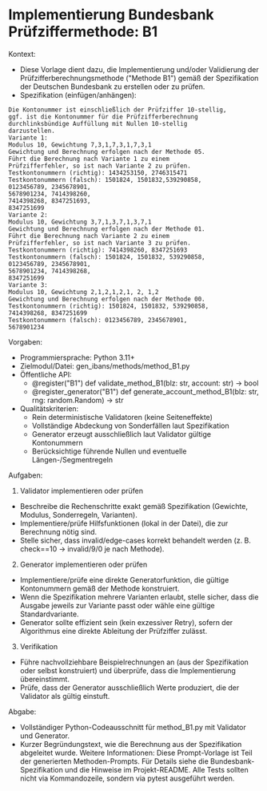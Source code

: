 # Implementierung Bundesbank Prüfziffermethode: B1

Kontext:
- Diese Vorlage dient dazu, die Implementierung und/oder Validierung der Prüfzifferberechnungsmethode ("Methode B1") gemäß der Spezifikation der Deutschen Bundesbank zu erstellen oder zu prüfen.
- Spezifikation (einfügen/anhängen):

```Text
Die Kontonummer ist einschließlich der Prüfziffer 10-stellig,
ggf. ist die Kontonummer für die Prüfzifferberechnung
durchlinksbündige Auffüllung mit Nullen 10-stellig
darzustellen.
Variante 1:
Modulus 10, Gewichtung 7,3,1,7,3,1,7,3,1
Gewichtung und Berechnung erfolgen nach der Methode 05.
Führt die Berechnung nach Variante 1 zu einem
Prüfzifferfehler, so ist nach Variante 2 zu prüfen.
Testkontonummern (richtig): 1434253150, 2746315471
Testkontonummern (falsch): 1501824, 1501832,539290858,
0123456789, 2345678901,
5678901234, 7414398260,
7414398268, 8347251693,
8347251699
Variante 2:
Modulus 10, Gewichtung 3,7,1,3,7,1,3,7,1
Gewichtung und Berechnung erfolgen nach der Methode 01.
Führt die Berechnung nach Variante 2 zu einem
Prüfzifferfehler, so ist nach Variante 3 zu prüfen.
Testkontonummern (richtig): 7414398260, 8347251693
Testkontonummern (falsch): 1501824, 1501832, 539290858,
0123456789, 2345678901,
5678901234, 7414398268,
8347251699
Variante 3:
Modulus 10, Gewichtung 2,1,2,1,2,1, 2, 1,2
Gewichtung und Berechnung erfolgen nach der Methode 00.
Testkontonummern (richtig): 1501824, 1501832, 539290858,
7414398268, 8347251699
Testkontonummern (falsch): 0123456789, 2345678901,
5678901234
```

Vorgaben:
- Programmiersprache: Python 3.11+
- Zielmodul/Datei: gen_ibans/methods/method_B1.py
- Öffentliche API:
  - @register("B1") def validate_method_B1(blz: str, account: str) -> bool
  - @register_generator("B1") def generate_account_method_B1(blz: str, rng: random.Random) -> str
- Qualitätskriterien:
  - Rein deterministische Validatoren (keine Seiteneffekte)
  - Vollständige Abdeckung von Sonderfällen laut Spezifikation
  - Generator erzeugt ausschließlich laut Validator gültige Kontonummern
  - Berücksichtige führende Nullen und eventuelle Längen-/Segmentregeln

Aufgaben:
1) Validator implementieren oder prüfen
- Beschreibe die Rechenschritte exakt gemäß Spezifikation (Gewichte, Modulus, Sonderregeln, Varianten).
- Implementiere/prüfe Hilfsfunktionen (lokal in der Datei), die zur Berechnung nötig sind.
- Stelle sicher, dass invalid/edge-cases korrekt behandelt werden (z. B. check==10 -> invalid/9/0 je nach Methode).

2) Generator implementieren oder prüfen
- Implementiere/prüfe eine direkte Generatorfunktion, die gültige Kontonummern gemäß der Methode konstruiert.
- Wenn die Spezifikation mehrere Varianten erlaubt, stelle sicher, dass die Ausgabe jeweils zur Variante passt oder wähle eine gültige Standardvariante.
- Generator sollte effizient sein (kein exzessiver Retry), sofern der Algorithmus eine direkte Ableitung der Prüfziffer zulässt.

3) Verifikation
- Führe nachvollziehbare Beispielrechnungen an (aus der Spezifikation oder selbst konstruiert) und überprüfe, dass die Implementierung übereinstimmt.
- Prüfe, dass der Generator ausschließlich Werte produziert, die der Validator als gültig einstuft.

Abgabe:
- Vollständiger Python-Codeausschnitt für method_B1.py mit Validator und Generator.
- Kurzer Begründungstext, wie die Berechnung aus der Spezifikation abgeleitet wurde.
Weitere Informationen: Diese Prompt-Vorlage ist Teil der generierten Methoden-Prompts. Für Details siehe die Bundesbank-Spezifikation und die Hinweise im Projekt-README.
Alle Tests sollten nicht via Kommandozeile, sondern via pytest ausgeführt werden.
